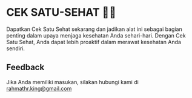 
# CEK SATU-SEHAT 🧑‍⚕️

Dapatkan Cek Satu Sehat sekarang dan jadikan alat ini sebagai bagian penting dalam upaya menjaga kesehatan Anda sehari-hari. Dengan Cek Satu Sehat, Anda dapat lebih proaktif dalam merawat kesehatan Anda sendiri.

## Feedback

Jika Anda memiliki masukan, silakan hubungi kami di rahmathr.king@gmail.com

